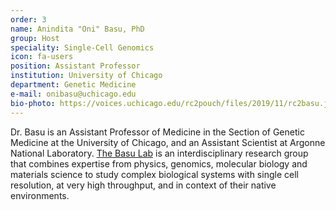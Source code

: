 ```yaml
---
order: 3
name: Anindita "Oni" Basu, PhD
group: Host
speciality: Single-Cell Genomics
icon: fa-users
position: Assistant Professor
institution: University of Chicago
department: Genetic Medicine
e-mail: onibasu@uchicago.edu
bio-photo: https://voices.uchicago.edu/rc2pouch/files/2019/11/rc2basu.jpg
---
```


Dr. Basu is an Assistant Professor of Medicine in the Section of Genetic Medicine at the University of Chicago, and an Assistant Scientist at Argonne National Laboratory. [The Basu Lab](https://wordpress.uchospitals.edu/basu-lab/) is an interdisciplinary research group that combines expertise from physics, genomics, molecular biology and materials science to study complex biological systems with single cell resolution, at very high throughput, and in context of their native environments.

